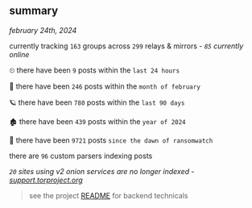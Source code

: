 
## summary
_february 24th, 2024_

currently tracking `163` groups across `299` relays & mirrors - _`85` currently online_

⏲ there have been `9` posts within the `last 24 hours`

🦈 there have been `246` posts within the `month of february`

🪐 there have been `780` posts within the `last 90 days`

🏚 there have been `439` posts within the `year of 2024`

🦕 there have been `9721` posts `since the dawn of ransomwatch`

there are `96` custom parsers indexing posts

_`20` sites using v2 onion services are no longer indexed - [support.torproject.org](https://support.torproject.org/onionservices/v2-deprecation/)_

> see the project [README](https://github.com/joshhighet/ransomwatch#ransomwatch--) for backend technicals

